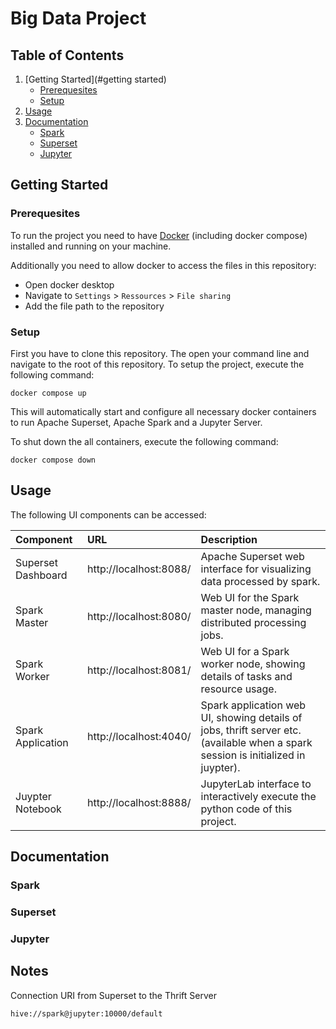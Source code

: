 # Big Data Project

<!--- TODO: add short summary of the project --->

## Table of Contents

1. [Getting Started](#getting started)
    - [Prerequesites](#prerequesites)
    - [Setup](#setup)
2. [Usage](#usage)
3. [Documentation](#documentation)
    - [Spark](#spark)
    - [Superset](#superset)
    - [Jupyter](#jupyter)

## Getting Started

### Prerequesites

To run the project you need to have [Docker](https://www.docker.com/get-started/) (including docker compose) installed and running on your machine.

Additionally you need to allow docker to access the files in this repository:

- Open docker desktop
- Navigate to `Settings` > `Ressources` > `File sharing`
- Add the file path to the repository

### Setup

First you have to clone this repository.
The open your command line and navigate to the root of this repository.
To setup the project, execute the following command:

```
docker compose up
```

This will automatically start and configure all necessary docker containers to run Apache Superset, Apache Spark and a
Jupyter Server.

To shut down the all containers, execute the following command:

```
docker compose down
```

## Usage

The following UI components can be accessed:

| Component          | URL                    | Description                                                                                                                       |
|:-------------------|:-----------------------|:----------------------------------------------------------------------------------------------------------------------------------|
| Superset Dashboard | http://localhost:8088/ | Apache Superset web interface for visualizing data processed by spark.                                                            |
| Spark Master       | http://localhost:8080/ | Web UI for the Spark master node, managing distributed processing jobs.                                                           |
| Spark Worker       | http://localhost:8081/ | Web UI for a Spark worker node, showing details of tasks and resource usage.                                                      |
| Spark Application  | http://localhost:4040/ | Spark application web UI, showing details of jobs, thrift server etc. (available when a spark session is initialized in juypter). |
| Juypter Notebook   | http://localhost:8888/ | JupyterLab interface to interactively execute the python code of this project.                                                    |

## Documentation

### Spark

### Superset

### Jupyter

## Notes

Connection URI from Superset to the Thrift Server

```
hive://spark@jupyter:10000/default
```
